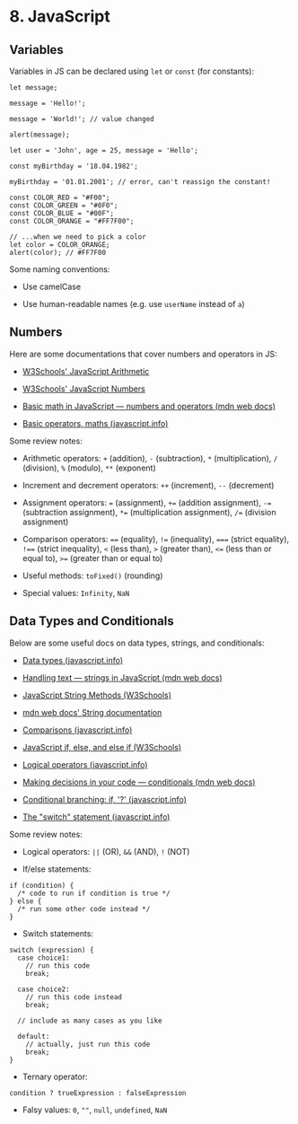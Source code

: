 # 8. JavaScript

## Variables

Variables in JS can be declared using `let` or `const` (for constants):

```JS
let message;

message = 'Hello!';

message = 'World!'; // value changed

alert(message);
```

```JS
let user = 'John', age = 25, message = 'Hello';
```

```JS
const myBirthday = '18.04.1982';

myBirthday = '01.01.2001'; // error, can't reassign the constant!
```

```JS
const COLOR_RED = "#F00";
const COLOR_GREEN = "#0F0";
const COLOR_BLUE = "#00F";
const COLOR_ORANGE = "#FF7F00";

// ...when we need to pick a color
let color = COLOR_ORANGE;
alert(color); // #FF7F00
```

Some naming conventions:

- Use camelCase

- Use human-readable names (e.g. use `userName` instead of `a`)

## Numbers

Here are some documentations that cover numbers and operators in JS:

- [W3Schools' JavaScript Arithmetic](https://www.w3schools.com/js/js_arithmetic.asp)

- [W3Schools' JavaScript Numbers](https://www.w3schools.com/js/js_numbers.asp)

- [Basic math in JavaScript — numbers and operators (mdn web docs)](https://developer.mozilla.org/en-US/docs/Learn/JavaScript/First_steps/Math)

- [Basic operators, maths (javascript.info)](https://javascript.info/operators#terms-unary-binary-operand)

Some review notes:

- Arithmetic operators: `+` (addition), `-` (subtraction), `*` (multiplication), `/` (division), `%` (modulo), `**` (exponent)

- Increment and decrement operators: `++` (increment), `--` (decrement)

- Assignment operators: `=` (assignment), `+=` (addition assignment), `-=` (subtraction assignment), `*=` (multiplication assignment), `/=` (division assignment)

- Comparison operators: `==` (equality), `!=` (inequality), `===` (strict equality), `!==` (strict inequality), `<` (less than), `>` (greater than), `<=` (less than or equal to), `>=` (greater than or equal to)

- Useful methods: `toFixed()` (rounding)

- Special values: `Infinity`, `NaN`

## Data Types and Conditionals

Below are some useful docs on data types, strings, and conditionals:

- [Data types (javascript.info)](https://javascript.info/types)

- [Handling text — strings in JavaScript (mdn web docs)](https://developer.mozilla.org/en-US/docs/Learn/JavaScript/First_steps/Strings)

- [JavaScript String Methods (W3Schools)](https://www.w3schools.com/js/js_string_methods.asp)

- [mdn web docs' String documentation](https://developer.mozilla.org/en-US/docs/Web/JavaScript/Reference/Global_Objects/String)

- [Comparisons (javascript.info)](https://javascript.info/comparison)

- [JavaScript if, else, and else if (W3Schools)](https://www.w3schools.com/js/js_if_else.asp)

- [Logical operators (javascript.info)](https://javascript.info/logical-operators)

- [Making decisions in your code — conditionals (mdn web docs)](https://developer.mozilla.org/en-US/docs/Learn/JavaScript/Building_blocks/conditionals)

- [Conditional branching: if, '?' (javascript.info)](https://javascript.info/ifelse)

- [The "switch" statement (javascript.info)](https://javascript.info/switch)

Some review notes:

- Logical operators: `||` (OR), `&&` (AND), `!` (NOT)

- If/else statements:

```JS
if (condition) {
  /* code to run if condition is true */
} else {
  /* run some other code instead */
}
```

- Switch statements:

```JS
switch (expression) {
  case choice1:
    // run this code
    break;

  case choice2:
    // run this code instead
    break;

  // include as many cases as you like

  default:
    // actually, just run this code
    break;
}
```

- Ternary operator:

```JS
condition ? trueExpression : falseExpression
```

- Falsy values: `0`, `""`, `null`, `undefined`, `NaN`
